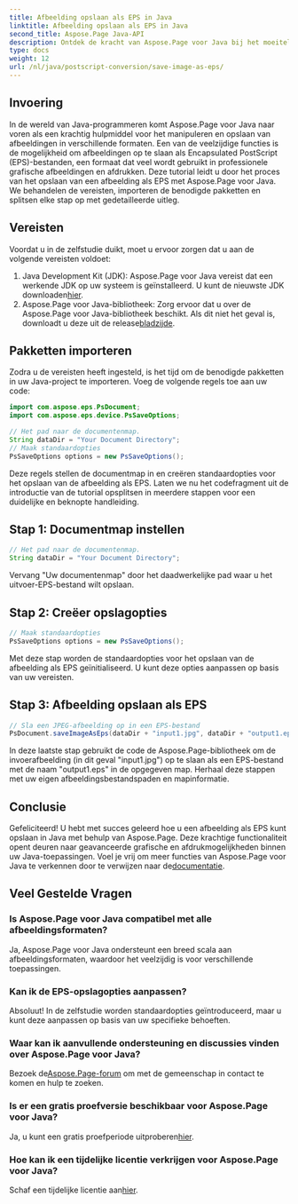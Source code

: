 ```yaml
---
title: Afbeelding opslaan als EPS in Java
linktitle: Afbeelding opslaan als EPS in Java
second_title: Aspose.Page Java-API
description: Ontdek de kracht van Aspose.Page voor Java bij het moeiteloos opslaan van afbeeldingen als EPS. Vergroot uw grafische en printmogelijkheden met deze veelzijdige Java-bibliotheek.
type: docs
weight: 12
url: /nl/java/postscript-conversion/save-image-as-eps/
---
```

## Invoering
In de wereld van Java-programmeren komt Aspose.Page voor Java naar voren als een krachtig hulpmiddel voor het manipuleren en opslaan van afbeeldingen in verschillende formaten. Een van de veelzijdige functies is de mogelijkheid om afbeeldingen op te slaan als Encapsulated PostScript (EPS)-bestanden, een formaat dat veel wordt gebruikt in professionele grafische afbeeldingen en afdrukken.
Deze tutorial leidt u door het proces van het opslaan van een afbeelding als EPS met Aspose.Page voor Java. We behandelen de vereisten, importeren de benodigde pakketten en splitsen elke stap op met gedetailleerde uitleg.
## Vereisten
Voordat u in de zelfstudie duikt, moet u ervoor zorgen dat u aan de volgende vereisten voldoet:
1.  Java Development Kit (JDK): Aspose.Page voor Java vereist dat een werkende JDK op uw systeem is geïnstalleerd. U kunt de nieuwste JDK downloaden[hier](https://www.oracle.com/java/technologies/javase-downloads.html).
2.  Aspose.Page voor Java-bibliotheek: Zorg ervoor dat u over de Aspose.Page voor Java-bibliotheek beschikt. Als dit niet het geval is, downloadt u deze uit de release[bladzijde](https://releases.aspose.com/page/java/).
## Pakketten importeren
Zodra u de vereisten heeft ingesteld, is het tijd om de benodigde pakketten in uw Java-project te importeren. Voeg de volgende regels toe aan uw code:
```java
import com.aspose.eps.PsDocument;
import com.aspose.eps.device.PsSaveOptions;

// Het pad naar de documentenmap.
String dataDir = "Your Document Directory";
// Maak standaardopties
PsSaveOptions options = new PsSaveOptions();
```
Deze regels stellen de documentmap in en creëren standaardopties voor het opslaan van de afbeelding als EPS.
Laten we nu het codefragment uit de introductie van de tutorial opsplitsen in meerdere stappen voor een duidelijke en beknopte handleiding.
## Stap 1: Documentmap instellen
```java
// Het pad naar de documentenmap.
String dataDir = "Your Document Directory";
```
Vervang "Uw documentenmap" door het daadwerkelijke pad waar u het uitvoer-EPS-bestand wilt opslaan.
## Stap 2: Creëer opslagopties
```java
// Maak standaardopties
PsSaveOptions options = new PsSaveOptions();
```
Met deze stap worden de standaardopties voor het opslaan van de afbeelding als EPS geïnitialiseerd. U kunt deze opties aanpassen op basis van uw vereisten.
## Stap 3: Afbeelding opslaan als EPS
```java
// Sla een JPEG-afbeelding op in een EPS-bestand
PsDocument.saveImageAsEps(dataDir + "input1.jpg", dataDir + "output1.eps", options);
```
In deze laatste stap gebruikt de code de Aspose.Page-bibliotheek om de invoerafbeelding (in dit geval "input1.jpg") op te slaan als een EPS-bestand met de naam "output1.eps" in de opgegeven map.
Herhaal deze stappen met uw eigen afbeeldingsbestandspaden en mapinformatie.
## Conclusie
Gefeliciteerd! U hebt met succes geleerd hoe u een afbeelding als EPS kunt opslaan in Java met behulp van Aspose.Page. Deze krachtige functionaliteit opent deuren naar geavanceerde grafische en afdrukmogelijkheden binnen uw Java-toepassingen.
 Voel je vrij om meer functies van Aspose.Page voor Java te verkennen door te verwijzen naar de[documentatie](https://reference.aspose.com/page/java/).
## Veel Gestelde Vragen
### Is Aspose.Page voor Java compatibel met alle afbeeldingsformaten?
Ja, Aspose.Page voor Java ondersteunt een breed scala aan afbeeldingsformaten, waardoor het veelzijdig is voor verschillende toepassingen.
### Kan ik de EPS-opslagopties aanpassen?
Absoluut! In de zelfstudie worden standaardopties geïntroduceerd, maar u kunt deze aanpassen op basis van uw specifieke behoeften.
### Waar kan ik aanvullende ondersteuning en discussies vinden over Aspose.Page voor Java?
 Bezoek de[Aspose.Page-forum](https://forum.aspose.com/c/page/39) om met de gemeenschap in contact te komen en hulp te zoeken.
### Is er een gratis proefversie beschikbaar voor Aspose.Page voor Java?
 Ja, u kunt een gratis proefperiode uitproberen[hier](https://releases.aspose.com/).
### Hoe kan ik een tijdelijke licentie verkrijgen voor Aspose.Page voor Java?
 Schaf een tijdelijke licentie aan[hier](https://purchase.aspose.com/temporary-license/).